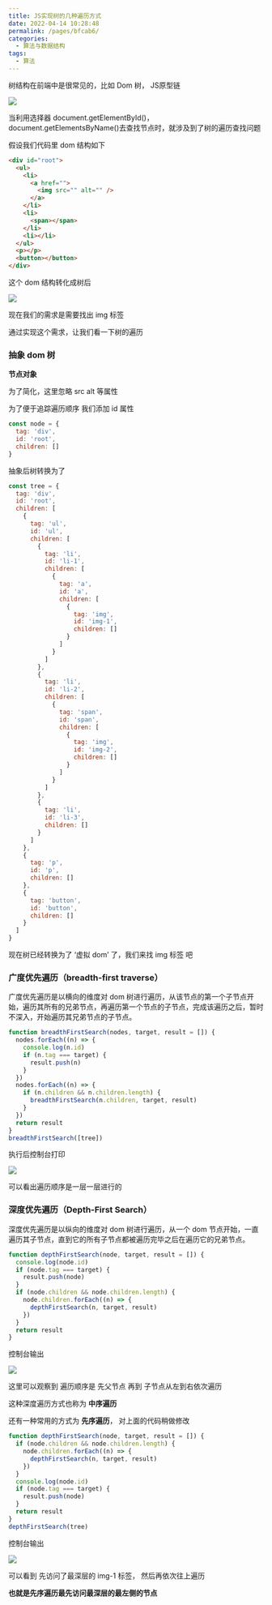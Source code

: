 ```yaml
---
title: JS实现树的几种遍历方式
date: 2022-04-14 10:28:48
permalink: /pages/bfcab6/
categories:
  - 算法与数据结构
tags:
  - 算法
---
```


树结构在前端中是很常见的，比如 Dom 树， JS原型链

![](https://raw.gitmirror.com/GanChuanYin/picture/main/blog/20220414103512.png)

当利用选择器 document.getElementById()，document.getElementsByName()去查找节点时，就涉及到了树的遍历查找问题

假设我们代码里 dom 结构如下

```html
<div id="root">
  <ul>
    <li>
      <a href="">
        <img src="" alt="" />
      </a>
    </li>
    <li>
      <span></span>
    </li>
    <li></li>
  </ul>
  <p></p>
  <button></button>
</div>
```

这个 dom 结构转化成树后

![](https://raw.gitmirror.com/GanChuanYin/picture/main/blog/20220414103809.png)

现在我们的需求是需要找出 img 标签

通过实现这个需求，让我们看一下树的遍历

### 抽象 dom 树

**节点对象**

为了简化，这里忽略 src alt 等属性

为了便于追踪遍历顺序 我们添加 id 属性

```js
const node = {
  tag: 'div',
  id: 'root',
  children: []
}
```

抽象后树转换为了

```js
const tree = {
  tag: 'div',
  id: 'root',
  children: [
    {
      tag: 'ul',
      id: 'ul',
      children: [
        {
          tag: 'li',
          id: 'li-1',
          children: [
            {
              tag: 'a',
              id: 'a',
              children: [
                {
                  tag: 'img',
                  id: 'img-1',
                  children: []
                }
              ]
            }
          ]
        },
        {
          tag: 'li',
          id: 'li-2',
          children: [
            {
              tag: 'span',
              id: 'span',
              children: [
                {
                  tag: 'img',
                  id: 'img-2',
                  children: []
                }
              ]
            }
          ]
        },
        {
          tag: 'li',
          id: 'li-3',
          children: []
        }
      ]
    },
    {
      tag: 'p',
      id: 'p',
      children: []
    },
    {
      tag: 'button',
      id: 'button',
      children: []
    }
  ]
}
```

现在树已经转换为了 ‘虚拟 dom’ 了，我们来找 img 标签 吧

### 广度优先遍历（breadth-first traverse）

广度优先遍历是以横向的维度对 dom 树进行遍历，从该节点的第一个子节点开始，遍历其所有的兄弟节点，再遍历第一个节点的子节点，完成该遍历之后，暂时不深入，开始遍历其兄弟节点的子节点。

```js
function breadthFirstSearch(nodes, target, result = []) {
  nodes.forEach((n) => {
    console.log(n.id)
    if (n.tag === target) {
      result.push(n)
    }
  })
  nodes.forEach((n) => {
    if (n.children && n.children.length) {
      breadthFirstSearch(n.children, target, result)
    }
  })
  return result
}
breadthFirstSearch([tree])
```

执行后控制台打印

![](https://raw.gitmirror.com/GanChuanYin/picture/main/blog/20220414140134.png)

可以看出遍历顺序是一层一层进行的

### 深度优先遍历（Depth-First Search）

深度优先遍历是以纵向的维度对 dom 树进行遍历，从一个 dom 节点开始，一直遍历其子节点，直到它的所有子节点都被遍历完毕之后在遍历它的兄弟节点。

```js
function depthFirstSearch(node, target, result = []) {
  console.log(node.id)
  if (node.tag === target) {
    result.push(node)
  }
  if (node.children && node.children.length) {
    node.children.forEach((n) => {
      depthFirstSearch(n, target, result)
    })
  }
  return result
}
```

控制台输出

![](https://raw.gitmirror.com/GanChuanYin/picture/main/blog/20220414111624.png)

这里可以观察到 遍历顺序是 先父节点 再到 子节点从左到右依次遍历

这种深度遍历方式也称为 **中序遍历**

还有一种常用的方式为 **先序遍历**， 对上面的代码稍做修改

```js
function depthFirstSearch(node, target, result = []) {
  if (node.children && node.children.length) {
    node.children.forEach((n) => {
      depthFirstSearch(n, target, result)
    })
  }
  console.log(node.id)
  if (node.tag === target) {
    result.push(node)
  }
  return result
}
depthFirstSearch(tree)
```

控制台输出

![](https://raw.gitmirror.com/GanChuanYin/picture/main/blog/20220414175717.png)

可以看到 先访问了最深层的 img-1 标签， 然后再依次往上遍历

**也就是先序遍历最先访问最深层的最左侧的节点**


